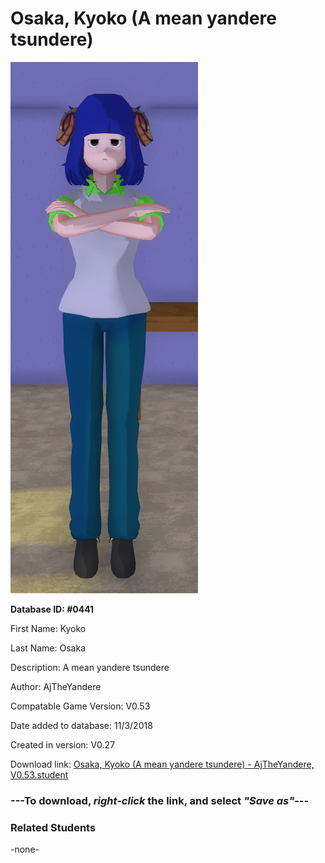 # Osaka, Kyoko (A mean yandere tsundere)

<img src="../../Files/Images/Osaka, Kyoko (A mean yandere tsundere).png" title="Osaka, Kyoko (A mean yandere tsundere) - AjTheYandere, V0.53">

**Database ID: #0441**

First Name: Kyoko

Last Name: Osaka

Description: A mean yandere tsundere

Author: AjTheYandere

Compatable Game Version: V0.53

Date added to database: 11/3/2018

Created in version: V0.27

Download link: <a href="https://raw.githubusercontent.com/Arbiter1223/Daigaku-Gurashi-Custom-Students/master/Files/Student%20Files/Osaka%2C%20Kyoko%20(A%20mean%20yandere%20tsundere)%20-%20AjTheYandere%2C%20V0.53.student">Osaka, Kyoko (A mean yandere tsundere) - AjTheYandere, V0.53.student</a>

### ---**To download, _right-click_ the link, and select _"Save as"_**---

### Related Students

-none-

